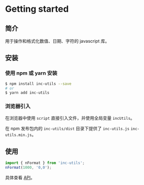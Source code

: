 # Getting started

## 简介

用于操作和格式化数值、日期、字符的 javascript 库。

## 安装

### 使用 npm 或 yarn 安装

```bash
$ npm install inc-utils --save
# or
$ yarn add inc-utils
```

### 浏览器引入

在浏览器中使用 `script` 直接引入文件，并使用全局变量 `incUtils`。

在 npm 发布包内的 `inc-utils/dist` 目录下提供了 `inc-utils.js` `inc-utils.min.js`。

## 使用

``` js
import { nFormat } from 'inc-utils';
nFormat(1000, '0,0');
```

具体查看 [API](./api)。